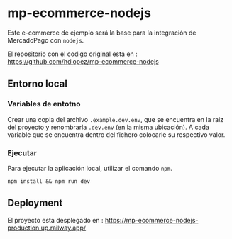 # mp-ecommerce-nodejs

Este e-commerce de ejemplo será la base para la integración de MercadoPago con `nodejs`.

El repositorio con el codigo original esta en : 
https://github.com/hdlopez/mp-ecommerce-nodejs


## Entorno local

### Variables de entotno
Crear una copia del archivo `.example.dev.env`, que se encuentra en la raiz del proyecto y renombrarla `.dev.env` (en la misma ubicación). A cada variable que se encuentra dentro del fichero colocarle su respectivo valor.


### Ejecutar 
Para ejecutar la aplicación local, utilizar el comando `npm`.

```
npm install && npm run dev
```

## Deployment

El proyecto esta desplegado en :
https://mp-ecommerce-nodejs-production.up.railway.app/